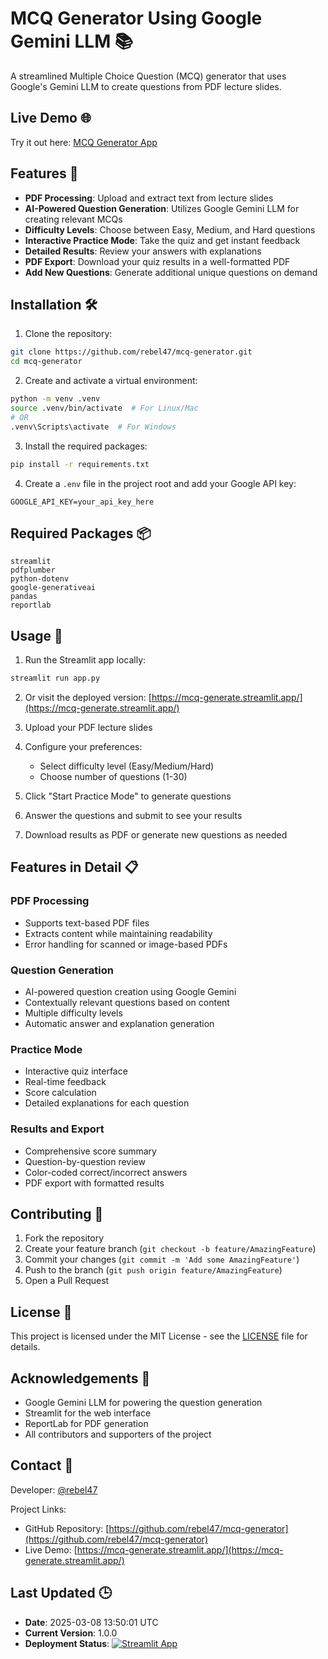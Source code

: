 # MCQ Generator Using Google Gemini LLM 📚

A streamlined Multiple Choice Question (MCQ) generator that uses Google's Gemini LLM to create questions from PDF lecture slides.

## Live Demo 🌐

Try it out here: [MCQ Generator App](https://mcq-generate.streamlit.app/)

## Features 🌟

- **PDF Processing**: Upload and extract text from lecture slides
- **AI-Powered Question Generation**: Utilizes Google Gemini LLM for creating relevant MCQs
- **Difficulty Levels**: Choose between Easy, Medium, and Hard questions
- **Interactive Practice Mode**: Take the quiz and get instant feedback
- **Detailed Results**: Review your answers with explanations
- **PDF Export**: Download your quiz results in a well-formatted PDF
- **Add New Questions**: Generate additional unique questions on demand

## Installation 🛠️

1. Clone the repository:
```bash
git clone https://github.com/rebel47/mcq-generator.git
cd mcq-generator
```

2. Create and activate a virtual environment:
```bash
python -m venv .venv
source .venv/bin/activate  # For Linux/Mac
# OR
.venv\Scripts\activate  # For Windows
```

3. Install the required packages:
```bash
pip install -r requirements.txt
```

4. Create a `.env` file in the project root and add your Google API key:
```env
GOOGLE_API_KEY=your_api_key_here
```

## Required Packages 📦

```text
streamlit
pdfplumber
python-dotenv
google-generativeai
pandas
reportlab
```

## Usage 🚀

1. Run the Streamlit app locally:
```bash
streamlit run app.py
```

2. Or visit the deployed version: [https://mcq-generate.streamlit.app/](https://mcq-generate.streamlit.app/)

3. Upload your PDF lecture slides

4. Configure your preferences:
   - Select difficulty level (Easy/Medium/Hard)
   - Choose number of questions (1-30)

5. Click "Start Practice Mode" to generate questions

6. Answer the questions and submit to see your results

7. Download results as PDF or generate new questions as needed

## Features in Detail 📋

### PDF Processing
- Supports text-based PDF files
- Extracts content while maintaining readability
- Error handling for scanned or image-based PDFs

### Question Generation
- AI-powered question creation using Google Gemini
- Contextually relevant questions based on content
- Multiple difficulty levels
- Automatic answer and explanation generation

### Practice Mode
- Interactive quiz interface
- Real-time feedback
- Score calculation
- Detailed explanations for each question

### Results and Export
- Comprehensive score summary
- Question-by-question review
- Color-coded correct/incorrect answers
- PDF export with formatted results

## Contributing 🤝

1. Fork the repository
2. Create your feature branch (`git checkout -b feature/AmazingFeature`)
3. Commit your changes (`git commit -m 'Add some AmazingFeature'`)
4. Push to the branch (`git push origin feature/AmazingFeature`)
5. Open a Pull Request

## License 📄

This project is licensed under the MIT License - see the [LICENSE](LICENSE) file for details.

## Acknowledgements 🙏

- Google Gemini LLM for powering the question generation
- Streamlit for the web interface
- ReportLab for PDF generation
- All contributors and supporters of the project

## Contact 📧

Developer: [@rebel47](https://github.com/rebel47)

Project Links:
- GitHub Repository: [https://github.com/rebel47/mcq-generator](https://github.com/rebel47/mcq-generator)
- Live Demo: [https://mcq-generate.streamlit.app/](https://mcq-generate.streamlit.app/)

## Last Updated 🕒

- **Date**: 2025-03-08 13:50:01 UTC
- **Current Version**: 1.0.0
- **Deployment Status**: [![Streamlit App](https://static.streamlit.io/badges/streamlit_badge_black_white.svg)](https://mcq-generate.streamlit.app/)
